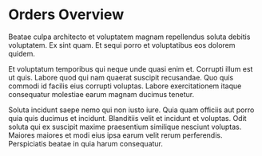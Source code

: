 # Orders Overview
Beatae culpa architecto et voluptatem magnam repellendus soluta debitis voluptatem. Ex sint quam. Et sequi porro et voluptatibus eos dolorem quidem.

Et voluptatum temporibus qui neque unde quasi enim et. Corrupti illum est ut quis. Labore quod qui nam quaerat suscipit recusandae. Quo quis commodi id facilis eius corrupti voluptas. Labore exercitationem itaque consequatur molestiae earum magnam ducimus tenetur.

Soluta incidunt saepe nemo qui non iusto iure. Quia quam officiis aut porro quia quis ducimus et incidunt. Blanditiis velit et incidunt et voluptas. Odit soluta qui ex suscipit maxime praesentium similique nesciunt voluptas. Maiores maiores et modi eius ipsa earum velit rerum perferendis. Perspiciatis beatae in quia harum consequatur.